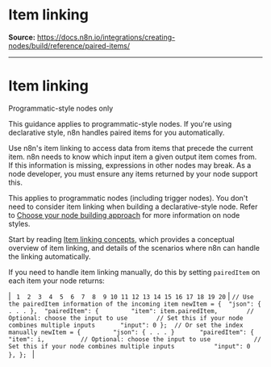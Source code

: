 # Item linking

**Source:** https://docs.n8n.io/integrations/creating-nodes/build/reference/paired-items/

---

# Item linking

Programmatic-style nodes only

This guidance applies to programmatic-style nodes. If you're using declarative style, n8n handles paired items for you automatically.

Use n8n's item linking to access data from items that precede the current item. n8n needs to know which input item a given output item comes from. If this information is missing, expressions in other nodes may break. As a node developer, you must ensure any items returned by your node support this.

This applies to programmatic nodes (including trigger nodes). You don't need to consider item linking when building a declarative-style node. Refer to [Choose your node building approach](../../../plan/choose-node-method/) for more information on node styles.

Start by reading [Item linking concepts](../../../../../data/data-mapping/data-item-linking/item-linking-concepts/), which provides a conceptual overview of item linking, and details of the scenarios where n8n can handle the linking automatically.

If you need to handle item linking manually, do this by setting `pairedItem` on each item your node returns:

| ```  1  2  3  4  5  6  7  8  9 10 11 12 13 14 15 16 17 18 19 20 ``` | ``` // Use the pairedItem information of the incoming item newItem = { 	"json": { . . . }, 	"pairedItem": { 		"item": item.pairedItem, 		// Optional: choose the input to use 		// Set this if your node combines multiple inputs 		"input": 0 };  // Or set the index manually newItem = { 		"json": { . . . } 		"pairedItem": { 			"item": i, 			// Optional: choose the input to use 			// Set this if your node combines multiple inputs 			"input": 0 		}, };  ``` |
